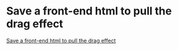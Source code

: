 # Save a front-end html to pull the drag effect
[Save a front-end html to pull the drag effect](https://aiwithcloud.com/2022/09/19/save_a_front_end_html_to_pull_the_drag_effect/)